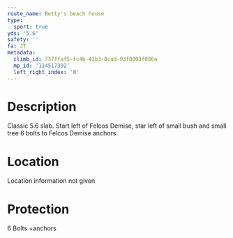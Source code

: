 ```yaml
---
route_name: Betty's beach house
type:
  sport: true
yds: '5.6'
safety: ''
fa: JT
metadata:
  climb_id: 737ffaf5-fc4b-43b3-8cad-93f8003f086a
  mp_id: '114517392'
  left_right_index: '0'
---
```

# Description
Classic 5.6 slab. Start left of Felcos Demise, star left of small bush and small tree 6 bolts to Felcos Demise anchors.

# Location
Location information not given

# Protection
6 Bolts +anchors
